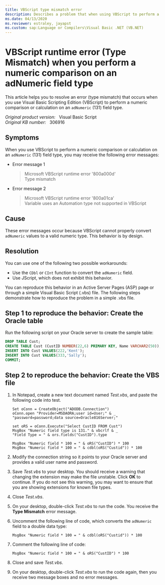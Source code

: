 ```yaml
---
title: VBScript type mismatch error
description: Describes a problem that when using VBScript to perform a numeric comparison or calculation on an adNumeric (131) field type, type mismatch error occurs.
ms.date: 04/13/2020
ms.reviewer: estraley, jayapst
ms.custom: sap:Language or Compilers\Visual Basic .NET (VB.NET)
---
```

# VBScript runtime error (Type Mismatch) when you perform a numeric comparison on an adNumeric field type

This article helps you to resolve an error (type mismatch) that occurs when you use Visual Basic Scripting Edition (VBScript) to perform a numeric comparison or calculation on an `adNumeric` (131) field type.

_Original product version:_ &nbsp; Visual Basic Script  
_Original KB number:_ &nbsp; 306916

## Symptoms

When you use VBScript to perform a numeric comparison or calculation on an `adNumeric` (131) field type, you may receive the following error messages:

- Error message 1

    > Microsoft VBScript runtime error '800a000d'  
    > Type mismatch

- Error message 2

    > Microsoft VBScript runtime error '800a01ca'  
    > Variable uses an Automation type not supported in VBScript

## Cause

These error messages occur because VBScript cannot properly convert `adNumeric` values to a valid numeric type. This behavior is by design.

## Resolution

You can use one of the following two possible workarounds:

- Use the `CDbl` or `CInt` function to convert the `adNumeric` field.
- Use JScript, which does not exhibit this behavior.

You can reproduce this behavior in an Active Server Pages (ASP) page or through a simple Visual Basic Script (.vbs) file. The following steps demonstrate how to reproduce the problem in a simple .vbs file.

## Step 1 to reproduce the behavior: Create the Oracle table

Run the following script on your Oracle server to create the sample table:

```sql
DROP TABLE Cust;
CREATE TABLE Cust (CustID NUMBER(22,6) PRIMARY KEY, Name VARCHAR2(50));
INSERT INTO Cust VALUES(222,'Kent');
INSERT INTO Cust VALUES(333,'Sally');
COMMIT;
```

## Step 2 to reproduce the behavior: Create the VBS file

1. In Notepad, create a new text document named *Test.vbs*, and paste the following code into test.

    ```vbs
    Set oConn = CreateObject("ADODB.Connection")
    oConn.open "Provider=MSDAORA;user id=User;" & _
    "password=password;data source=Oracle816Server;"

    set oRS = oConn.Execute("Select CustID FROM Cust")
    MsgBox "Numeric field type is 131." & vbcrlf & _
    "Field Type = " & ors.fields("CustID").type

    MsgBox "Numeric field * 100 = " & oRS("CustID") * 100
    MsgBox "Numeric field * 100 = " & cdbl(oRS("Custid")) * 100
    ```

2. Modify the connection string so it points to your Oracle server and provides a valid user name and password.

3. Save *Test.vbs* to your desktop. You should receive a warning that changing the extension may make the file unstable. Click **OK** to continue. If you do not see this warning, you may want to ensure that you are showing extensions for known file types.

4. Close *Test.vbs*.
5. On your desktop, double-click *Test.vbs* to run the code. You receive the **Type Mismatch** error message.

6. Uncomment the following line of code, which converts the `adNumeric` field to a double data type:

    ```vbs
    MsgBox "Numeric field * 100 = " & cdbl(oRS("Custid")) * 100
    ```

7. Comment the following line of code:

    ```vbs
    MsgBox "Numeric field * 100 = " & oRS("CustID") * 100
    ```

8. Close and save *Test.vbs*.
9. On your desktop, double-click *Test.vbs* to run the code again, then you receive two message boxes and no error messages.
